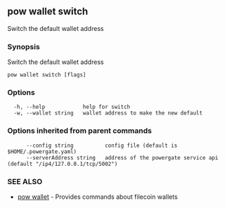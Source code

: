 ## pow wallet switch

Switch the default wallet address

### Synopsis

Switch the default wallet address

```
pow wallet switch [flags]
```

### Options

```
  -h, --help            help for switch
  -w, --wallet string   wallet address to make the new default
```

### Options inherited from parent commands

```
      --config string          config file (default is $HOME/.powergate.yaml)
      --serverAddress string   address of the powergate service api (default "/ip4/127.0.0.1/tcp/5002")
```

### SEE ALSO

* [pow wallet](pow_wallet.md)	 - Provides commands about filecoin wallets

